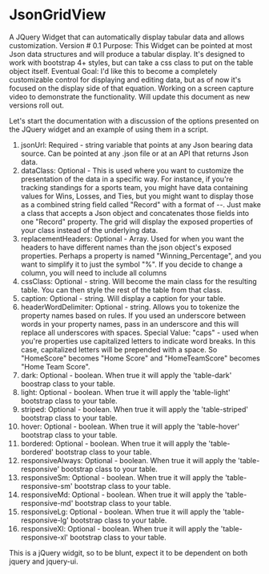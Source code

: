 # JsonGridView
A JQuery Widget that can automatically display tabular data and allows customization.
Version # 0.1
Purpose: This Widget can be pointed at most Json data structures and will produce a tabular display. It's designed to work with bootstrap 4+ styles, but can take a css class to put on the table object itself.
Eventual Goal: I'd like this to become a completely customizable control for displaying and editing data, but as of now it's focused on the display side of that equation.
Working on a screen capture video to demonstrate the functionality. Will update this document as new versions roll out.

Let's start the documentation with a discussion of the options presented on the JQuery widget and an example of using them in a script.
1. jsonUrl: Required - string variable that points at any Json bearing data source. Can be pointed at any .json file or at an API that returns Json data. 
2. dataClass: Optional - This is used where you want to customize the presentation of the data in a specific way. For instance, if you're tracking standings for a sports team, you might have data containing values for Wins, Losses, and Ties, but you might want to display those as a combined string field called "Record" with a format of <wins>-<losses>-<ties>. Just make a class that accepts a Json object and concatenates those fields into one "Record" property. The grid will display the exposed properties of your class instead of the underlying data.
3. replacementHeaders: Optional - Array. Used for when you want the headers to have different names than the json object's exposed properties. Perhaps a property is named "Winning_Percentage", and you want to simplify it to just the symbol "%". If you decide to change a column, you will need to include all columns
4. cssClass: Optional - string. Will become the main class for the resulting table. You can then style the rest of the table from that class.
5. caption: Optional - string. Will display a caption for your table.
6. headerWordDelimiter: Optional - string. Allows you to tokenize the property names based on rules. If you used an underscore between words in your property names, pass in an underscore and this will replace all underscores with spaces.  Special Value: "caps" - used when you're properties use capitalized letters to indicate word breaks. In this case, capitalized letters will be prepended with a space. So "HomeScore" becomes "Home Score" and "HomeTeamScore" becomes "Home Team Score".
7. dark: Optional - boolean. When true it will apply the 'table-dark' boostrap class to your table.
8. light: Optional - boolean. When true it will apply the 'table-light' bootstrap class to your table.
9. striped: Optional - boolean. When true it will apply the 'table-striped' bootstrap class to your table.
10. hover: Optional - boolean. When true it will apply the 'table-hover' bootstrap class to your table.
11. bordered: Optional - boolean. When true it will apply the 'table-bordered' bootstrap class to your table.
12. responsiveAlways: Optional - boolean. When true it will apply the 'table-responsive' bootstrap class to your table.
13. responsiveSm: Optional - boolean. When true it will apply the 'table-responsive-sm' bootstrap class to your table.
14. responsiveMd: Optional - boolean. When true it will apply the 'table-responsive-md' bootstrap class to your table.
15. responsiveLg: Optional - boolean. When true it will apply the 'table-responsive-lg' bootstrap class to your table.
16. responsiveXl: Optional - boolean. When true it will apply the 'table-responsive-xl' bootstrap class to your table.
  
This is a jQuery widgit, so to be blunt, expect it to be dependent on both jquery and jquery-ui.

